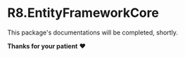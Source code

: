 # R8.EntityFrameworkCore

This package's documentations will be completed, shortly. 

**Thanks for your patient** :heart:
